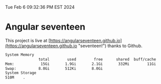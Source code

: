 Tue Feb  6 09:32:36 PM EST 2024

# Angular seventeen


This project is live at [https://angularseventeen.github.io](https://angularseventeen.github.io "seventeen!") thanks to Github.

```bash
System Memory
               total        used        free      shared  buff/cache   available
Mem:            15Gi       1.9Gi       2.1Gi       332Mi        11Gi        13Gi
Swap:          8.0Gi       512Ki       8.0Gi
System Storage
510M	.
```
